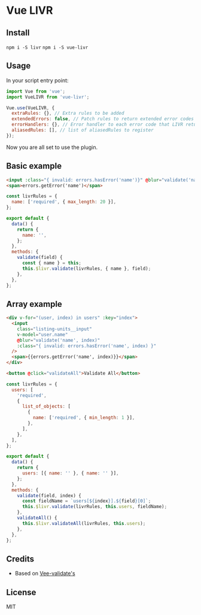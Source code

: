 # Vue LIVR

## Install

`npm i -S livr`
`npm i -S vue-livr`

## Usage

In your script entry point:

```js
import Vue from 'vue';
import VueLIVR from 'vue-livr';

Vue.use(VueLIVR, {
  extraRules: {}, // Extra rules to be added
  extendedErrors: false, // Patch rules to return extended error codes
  errorHandlers: {}, // Error handler to each error code that LIVR returns, it will run only if extendedErrors = true
  aliasedRules: [], // list of aliasedRules to register
});
```

Now you are all set to use the plugin.

## Basic example

```html
<input :class="{ invalid: errors.hasError('name')}" @blur="validate('name')" v-model="name" />
<span>errors.getError('name')</span>
```

```js
const livrRules = {
  name: ['required', { max_length: 20 }],
};

export default {
  data() {
    return {
      name: '',
    };
  },
  methods: {
    validate(field) {
      const { name } = this;
      this.$livr.validate(livrRules, { name }, field);
    },
  },
};
```

## Array example

```html
<div v-for="(user, index) in users" :key="index">
  <input
    class="listing-units__input"
    v-model="user.name"
    @blur="validate('name', index)"
    :class="{ invalid: errors.hasError('name', index) }"
  />
  <span>{{errors.getError('name', index)}}</span>
</div>

<button @click="validateAll">Validate All</button>
```

```js
const livrRules = {
  users: [
    'required',
    {
      list_of_objects: [
        {
          name: ['required', { min_length: 1 }],
        },
      ],
    },
  ],
};

export default {
  data() {
    return {
      users: [{ name: '' }, { name: '' }],
    };
  },
  methods: {
    validate(field, index) {
      const fieldName = `users[${index}].${field}[0]`;
      this.$livr.validate(livrRules, this.users, fieldName);
    },
    validateAll() {
      this.$livr.validateAll(livrRules, this.users);
    },
  },
};
```

## Credits

- Based on [Vee-validate's](https://github.com/baianat/vee-validate)

## License

MIT
